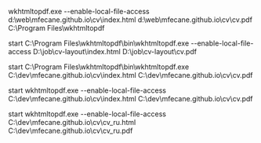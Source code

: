 wkhtmltopdf.exe --enable-local-file-access d:\web\mfecane.github.io\cv\index.html d:\web\mfecane.github.io\cv\cv.pdf
C:\Program Files\wkhtmltopdf

start C:\Program Files\wkhtmltopdf\bin\wkhtmltopdf.exe --enable-local-file-access D:\job\cv-layout\index.html D:\job\cv-layout\cv.pdf

start C:\Program Files\wkhtmltopdf\bin\wkhtmltopdf.exe C:\dev\mfecane.github.io\cv\index.html C:\dev\mfecane.github.io\cv\cv.pdf

start wkhtmltopdf.exe --enable-local-file-access C:\dev\mfecane.github.io\cv\index.html C:\dev\mfecane.github.io\cv\cv.pdf

start wkhtmltopdf.exe --enable-local-file-access C:\dev\mfecane.github.io\cv\cv_ru.html C:\dev\mfecane.github.io\cv\cv_ru.pdf
